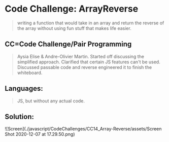 # Code Challenge: ArrayReverse
 > writing a function that would take in an array and return the reverse of the array without using fun stuff that makes life easier.

## CC=Code Challenge/Pair Programming
 > Aysia Elise & Andre-Olivier Martin. Started off discussing the simplified approach. Clarified that certain JS features can't be used. Discussed passable code and reverse engineered it to finish the whiteboard.

## Languages:
 > JS, but without any actual code.

## Solution:

![Screen](./javascript/CodeChallenges/CC14_Array-Reverse/assets/Screen Shot 2020-12-07 at 17.29.50.png)